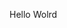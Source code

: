Hello Wolrd











































































































































































































































































































































































































































































































































































































































































































































































































































































































































































